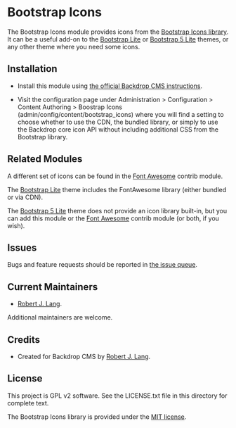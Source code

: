 Bootstrap Icons
======================

The Bootstrap Icons module provides icons from the [Bootstrap Icons library](https://icons.getbootstrap.com). It can be a useful add-on to the [Bootstrap Lite](https://backdropcms.org/project/bootstrap_lite) or [Bootstrap 5 Lite](https://backdropcms.org/project/bootstrap5_lite) themes, or any other theme where you need some icons.

Installation
------------

- Install this module using [the official Backdrop CMS instructions]( https://backdropcms.org/guide/modules).

- Visit the configuration page under Administration > Configuration >
Content Authoring > Boostrap Icons (admin/config/content/bootstrap_icons) where you will find a setting to choose whether to use the CDN, the bundled library, or simply to use the Backdrop core icon API without including additional CSS from the Bootstrap library.

Related Modules
-------------

A different set of icons can be found in the [Font Awesome](https://backdropcms.org/project/font_awesome) contrib module.

The [Bootstrap Lite](https://backdropcms.org/project/bootstrap_lite) theme includes the FontAwesome library (either bundled or via CDN).

The [Bootstrap 5 Lite](https://backdropcms.org/project/bootstrap5_lite) theme does not provide an icon library built-in, but you can add this module or the [Font Awesome](https://backdropcms.org/project/font_awesome) contrib module (or both, if you wish).

Issues
------

Bugs and feature requests should be reported in [the issue queue](https://github.com/backdrop-contrib/bootstrap_icons/issues).

Current Maintainers
-------------------

- [Robert J. Lang](https://github.com/bugfolder).

Additional maintainers are welcome.

Credits
-------

- Created for Backdrop CMS by [Robert J. Lang](https://github.com/bugfolder).

License
-------

This project is GPL v2 software.
See the LICENSE.txt file in this directory for complete text.

The Bootstrap Icons library is provided under the [MIT license](https://github.com/twbs/icons/blob/main/LICENSE.md).

